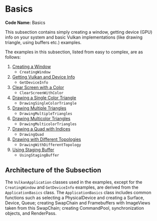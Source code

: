 # Basics

**Code Name:** Basics

This subsection contains simply creating a window, getting device (GPU) info on your system and basic Vulkan implementations (like drawing triangle, using buffers etc.) examples.

The examples in this subsection, listed from easy to complex, are as follows:

1. [Creating a Window](/Examples/Fundamentals/Basics/CreatingWindow)
   - `CreatingWindow`
2. [Getting Vulkan and Device Info](/Examples/Fundamentals/Basics/GetDeviceInfo)
    - `GetDeviceInfo`
3. [Clear Screen with a Color](/Examples/Fundamentals/Basics/ClearScreenWithColor)
   - `ClearScreenWithColor`
4. [Drawing a Single Color Triangle](/Examples/Fundamentals/Basics/DrawingSingleColorTriangle)
   - `DrawingSingleColorTriangle`
5. [Drawing Multiple Triangles](/Examples/Fundamentals/Basics/DrawingMultipleTriangles)
   - `DrawingMultipleTriangles`
6. [Drawing Multicolor Triangles](/Examples/Fundamentals/Basics/DrawingMulticolorTriangles)
   - `DrawingMulticolorTriangles`
7. [Drawing a Quad with Indices](/Examples/Fundamentals/Basics/DrawingQuad)
   - `DrawingQuad`
8. [Drawing with Different Topologies](/Examples/Fundamentals/Basics/DrawingWithDifferentTopology)
   - `DrawingWithDifferentTopology`
9. [Using Staging Buffer](/Examples/Fundamentals/Basics/UsingStagingBuffer)
   - `UsingStagingBuffer`

## Architecture of the Subsection

The `VulkanApplication` classes used in the examples, except for the `CreatingWindow` and `GetDeviceInfo` examples, are derived from the `ApplicationBasics` class. The `ApplicationBasics` class includes common functions such as selecting a PhysicalDevice and creating a Surface, Device, Queue; creating SwapChain and Framebuffers with ImageViews taken from this SwapChain; creating CommandPool, synchronization objects, and RenderPass.